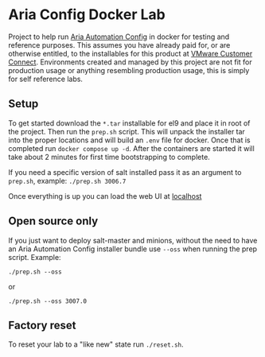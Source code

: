 # Aria Config Docker Lab

Project to help run [Aria Automation Config](https://www.vmware.com/products/aria-automation/saltstack-config.html) in docker for testing and reference purposes. This assumes you have already paid for, or are otherwise entitled, to the installables for this product at [VMware Customer Connect](https://customerconnect.vmware.com/home). Environments created and managed by this project are not fit for production usage or anything resembling production usage, this is simply for self reference labs.

## Setup

To get started download the `*.tar` installable for el9 and place it in root of the project. Then run the `prep.sh` script. This will unpack the installer tar into the proper locations and will build an `.env` file for docker.
Once that is completed run `docker compose up -d`. After the containers are started it will take about 2 minutes for first time bootstrapping to complete.

If you need a specific version of salt installed pass it as an argument to `prep.sh`, example: `./prep.sh 3006.7`

Once everything is up you can load the web UI at [localhost](http://localhost:8080)

## Open source only

If you just want to deploy salt-master and minions, without the need to have an Aria Automation Config installer bundle use `--oss` when running the prep script.  Example:

`./prep.sh --oss`

or

`./prep.sh --oss 3007.0`

## Factory reset

To reset your lab to a "like new" state run `./reset.sh`.
